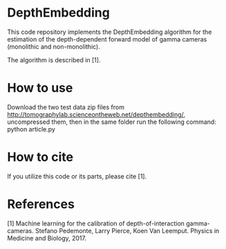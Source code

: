 # DepthEmbedding

This code repository implements the DepthEmbedding algorithm for the estimation of the depth-dependent forward model of gamma cameras (monolithic and non-monolithic). 

The algorithm is described in [1]. 


# How to use

Download the two test data zip files from http://tomographylab.scienceontheweb.net/depthembedding/, uncompressed them, then in the same folder run the 
following command:  
python article.py 


# How to cite

If you utilize this code or its parts, please cite [1]. 


# References

[1] Machine learning for the calibration of depth-of-interaction gamma-cameras. 
Stefano Pedemonte, Larry Pierce, Koen Van Leemput. Physics in Medicine and Biology, 2017.

